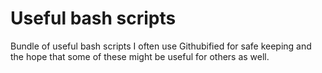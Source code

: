 # Useful bash scripts

Bundle of useful bash scripts I often use Githubified for safe keeping and the hope that some of these might be useful for others as well.

